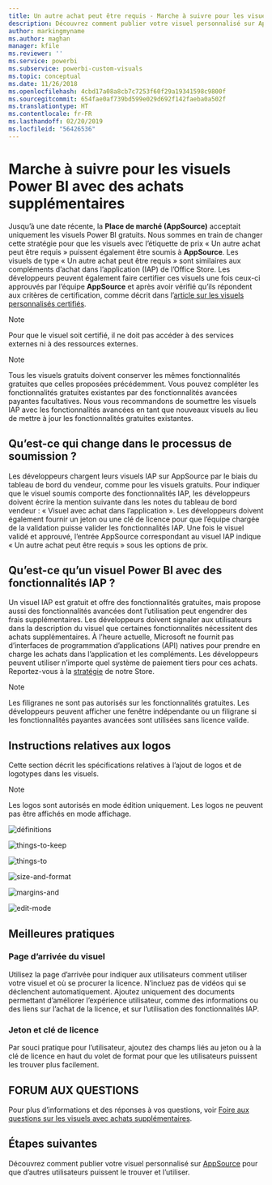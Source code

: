```yaml
---
title: Un autre achat peut être requis - Marche à suivre pour les visuels Power BI
description: Découvrez comment publier votre visuel personnalisé sur AppSource pour que d’autres utilisateurs puissent le trouver et l’utiliser après l’avoir acheté.
author: markingmyname
ms.author: maghan
manager: kfile
ms.reviewer: ''
ms.service: powerbi
ms.subservice: powerbi-custom-visuals
ms.topic: conceptual
ms.date: 11/26/2018
ms.openlocfilehash: 4cbd17a08a8cb7c7253f60f29a19341598c9800f
ms.sourcegitcommit: 654fae0af739bd599e029d692f142faeba0a502f
ms.translationtype: HT
ms.contentlocale: fr-FR
ms.lasthandoff: 02/20/2019
ms.locfileid: "56426536"
---
```

# <a name="guidelines-for-power-bi-visuals-with-additional-purchases"></a>Marche à suivre pour les visuels Power BI avec des achats supplémentaires

Jusqu’à une date récente, la **Place de marché (AppSource)** acceptait uniquement les visuels Power BI gratuits. Nous sommes en train de changer cette stratégie pour que les visuels avec l’étiquette de prix « Un autre achat peut être requis » puissent également être soumis à **AppSource**. Les visuels de type « Un autre achat peut être requis » sont similaires aux compléments d’achat dans l’application (IAP) de l’Office Store. Les développeurs peuvent également faire certifier ces visuels une fois ceux-ci approuvés par l’équipe **AppSource** et après avoir vérifié qu’ils répondent aux critères de certification, comme décrit dans l’[article sur les visuels personnalisés certifiés](../power-bi-custom-visuals-certified.md).

> [!Note]
> Pour que le visuel soit certifié, il ne doit pas accéder à des services externes ni à des ressources externes.

> [!Note]
> Tous les visuels gratuits doivent conserver les mêmes fonctionnalités gratuites que celles proposées précédemment. Vous pouvez compléter les fonctionnalités gratuites existantes par des fonctionnalités avancées payantes facultatives. Nous vous recommandons de soumettre les visuels IAP avec les fonctionnalités avancées en tant que nouveaux visuels au lieu de mettre à jour les fonctionnalités gratuites existantes.


## <a name="whats-changing-in-the-submission-process"></a>Qu’est-ce qui change dans le processus de soumission ?

Les développeurs chargent leurs visuels IAP sur AppSource par le biais du tableau de bord du vendeur, comme pour les visuels gratuits. Pour indiquer que le visuel soumis comporte des fonctionnalités IAP, les développeurs doivent écrire la mention suivante dans les notes du tableau de bord vendeur : « Visuel avec achat dans l’application ». Les développeurs doivent également fournir un jeton ou une clé de licence pour que l’équipe chargée de la validation puisse valider les fonctionnalités IAP. Une fois le visuel validé et approuvé, l’entrée AppSource correspondant au visuel IAP indique « Un autre achat peut être requis » sous les options de prix.

## <a name="what-is-a-power-bi-visual-with-iap-features"></a>Qu’est-ce qu’un visuel Power BI avec des fonctionnalités IAP ?

Un visuel IAP est gratuit et offre des fonctionnalités gratuites, mais propose aussi des fonctionnalités avancées dont l’utilisation peut engendrer des frais supplémentaires. Les développeurs doivent signaler aux utilisateurs dans la description du visuel que certaines fonctionnalités nécessitent des achats supplémentaires. À l’heure actuelle, Microsoft ne fournit pas d’interfaces de programmation d’applications (API) natives pour prendre en charge les achats dans l’application et les compléments. Les développeurs peuvent utiliser n’importe quel système de paiement tiers pour ces achats. Reportez-vous à la [stratégie](https://docs.microsoft.com/office/dev/store/validation-policies#2-apps-or-add-ins-can-display-certain-ads) de notre Store.

> [!NOTE]
> Les filigranes ne sont pas autorisés sur les fonctionnalités gratuites. Les développeurs peuvent afficher une fenêtre indépendante ou un filigrane si les fonctionnalités payantes avancées sont utilisées sans licence valide.  

## <a name="logo-guidelines"></a>Instructions relatives aux logos

Cette section décrit les spécifications relatives à l’ajout de logos et de logotypes dans les visuels.

> [!NOTE]
> Les logos sont autorisés en mode édition uniquement. Les logos ne peuvent pas être affichés en mode affichage.

![définitions](media/office-store-in-app-purchase-visual-guidelines/definitions.png)

![things-to-keep](media/office-store-in-app-purchase-visual-guidelines/things-to-keep-in-mind.png)

![things-to](media/office-store-in-app-purchase-visual-guidelines/things-to-avoid.png)

![size-and-format ](media/office-store-in-app-purchase-visual-guidelines/size-and-format.png)

![margins-and](media/office-store-in-app-purchase-visual-guidelines/margins-and-sizes.png)

![edit-mode](media/office-store-in-app-purchase-visual-guidelines/logos-in-edit-mode.png)

## <a name="best-practices"></a>Meilleures pratiques

### <a name="visual-landing-page"></a>Page d’arrivée du visuel

Utilisez la page d’arrivée pour indiquer aux utilisateurs comment utiliser votre visuel et où se procurer la licence. N’incluez pas de vidéos qui se déclenchent automatiquement. Ajoutez uniquement des documents permettant d’améliorer l’expérience utilisateur, comme des informations ou des liens sur l’achat de la licence, et sur l’utilisation des fonctionnalités IAP.

### <a name="license-key-and-token"></a>Jeton et clé de licence

Par souci pratique pour l’utilisateur, ajoutez des champs liés au jeton ou à la clé de licence en haut du volet de format pour que les utilisateurs puissent les trouver plus facilement.

## <a name="faq"></a>FORUM AUX QUESTIONS

Pour plus d’informations et des réponses à vos questions, voir [Foire aux questions sur les visuels avec achats supplémentaires](https://docs.microsoft.com/power-bi/power-bi-custom-visuals-faq#visuals-with-additional-purchases).

## <a name="next-steps"></a>Étapes suivantes

Découvrez comment publier votre visuel personnalisé sur [AppSource](office-store.md) pour que d’autres utilisateurs puissent le trouver et l’utiliser.
